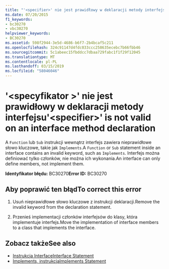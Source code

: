 ```yaml
---
title: "'<specifier>' nie jest prawidłowy w deklaracji metody interfejsu"
ms.date: 07/20/2015
f1_keywords:
- bc30270
- vbc30270
helpviewer_keywords:
- BC30270
ms.assetid: 598f2944-3e5d-4686-b6f7-2b4bcaf5c211
ms.openlocfilehash: 324c91147d4fdc033ccc258635ecebc7b66fbb46
ms.sourcegitcommit: 5c1abeec15fbddcc7dbaa729fabc1f1f29f12045
ms.translationtype: MT
ms.contentlocale: pl-PL
ms.lasthandoff: 03/15/2019
ms.locfileid: "58046046"
---
```

# <a name="specifier-is-not-valid-on-an-interface-method-declaration"></a><span data-ttu-id="8e401-102">'\<specyfikator >' nie jest prawidłowy w deklaracji metody interfejsu</span><span class="sxs-lookup"><span data-stu-id="8e401-102">'\<specifier>' is not valid on an interface method declaration</span></span>
<span data-ttu-id="8e401-103">A `Function` lub `Sub` instrukcji wewnątrz interfejs zawiera nieprawidłowe słowo kluczowe, takie jak `Implements`.</span><span class="sxs-lookup"><span data-stu-id="8e401-103">A `Function` or `Sub` statement inside an interface contains an invalid keyword, such as `Implements`.</span></span> <span data-ttu-id="8e401-104">Interfejs można definiować tylko członków, nie można ich wykonania.</span><span class="sxs-lookup"><span data-stu-id="8e401-104">An interface can only define members, not implement them.</span></span>  
  
 <span data-ttu-id="8e401-105">**Identyfikator błędu:** BC30270</span><span class="sxs-lookup"><span data-stu-id="8e401-105">**Error ID:** BC30270</span></span>  
  
## <a name="to-correct-this-error"></a><span data-ttu-id="8e401-106">Aby poprawić ten błąd</span><span class="sxs-lookup"><span data-stu-id="8e401-106">To correct this error</span></span>  
  
1.  <span data-ttu-id="8e401-107">Usuń nieprawidłowe słowo kluczowe z instrukcji deklaracji.</span><span class="sxs-lookup"><span data-stu-id="8e401-107">Remove the invalid keyword from the declaration statement.</span></span>  
  
2.  <span data-ttu-id="8e401-108">Przenieś implementacji członków interfejsów do klasy, która implementuje interfejs.</span><span class="sxs-lookup"><span data-stu-id="8e401-108">Move the implementation of interface members to a class that implements the interface.</span></span>  
  
## <a name="see-also"></a><span data-ttu-id="8e401-109">Zobacz także</span><span class="sxs-lookup"><span data-stu-id="8e401-109">See also</span></span>

- [<span data-ttu-id="8e401-110">Instrukcja Interface</span><span class="sxs-lookup"><span data-stu-id="8e401-110">Interface Statement</span></span>](../../visual-basic/language-reference/statements/interface-statement.md)
- [<span data-ttu-id="8e401-111">Implements, instrukcja</span><span class="sxs-lookup"><span data-stu-id="8e401-111">Implements Statement</span></span>](../../visual-basic/language-reference/statements/implements-statement.md)
